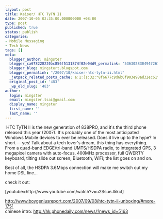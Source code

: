 ```yaml
---
layout: post
title: Kaiser/ HTC TyTN II
date: 2007-10-05 02:35:00.000000000 +08:00
type: post
published: true
status: publish
categories:
- Mobile Messaging
- Tech News
tags: []
meta:
  blogger_author: mingster
  blogger_ca678228220bc856f5131874f02e04d9_permalink: '5363028304947261053'
  blogger_blog: mingstert.blogspot.com
  blogger_permalink: "/2007/10/kaiser-htc-tytn-ii.html"
  _jetpack_related_posts_cache: a:1:{s:32:"8f6677c9d6b0f903e98ad32ec61f8deb";a:2:{s:7:"expires";i:1453388655;s:7:"payload";a:3:{i:0;a:1:{s:2:"id";i:161;}i:1;a:1:{s:2:"id";i:132;}i:2;a:1:{s:2:"id";i:257;}}}}
  original_post_id: '483'
  _wp_old_slug: '483'
author:
  login: mingster
  email: mingster.tsai@gmail.com
  display_name: mingster
  first_name: ''
  last_name: ''
---
```

<p><a href="http://mingster.files.wordpress.com/2007/10/product_tytn_ii4.jpg"><img alt="" src="{{ site.JB.IMAGE_PATH }}/product_tytn_ii4.jpg?w=250" border="0" /></a> HTC TyTN II is the new generation of 838PRO, and it's the third phone released this year (2007). It's probably one of the most anticipated Windows Mobile devices to ever be released. Does it live up to the hype? In short — yes! Talk about a tech lover's dream, this thing has everything. From a quad-band EDGE/tri-band UMTS/HSDPA radio, to integrated GPS, 3 megapixel camera with auto-focus, 400MHz processor, full QWERTY keyboard, tilting slide out screen, Bluetooth, WiFi; the list goes on and on.</p>
<p>Best of all, the HSDPA 3.6Mbps connection will make me switch out my home DSL line...</p>
<p>check it out:</p>
<p>   [youtube=http://www.youtube.com/watch?v=u2SsueJ5kcI]
<div>
<div><a href="http://www.boygeniusreport.com/2007/09/08/htc-tytn-ii-unboxing/#more-1751">http://www.boygeniusreport.com/2007/09/08/htc-tytn-ii-unboxing/#more-1751</a></div>
<div></div>
<div>chinese intro: <a href="http://hk.phonedaily.com/news/?news_id=5163">http://hk.phonedaily.com/news/?news_id=5163</a></div>
</div>
